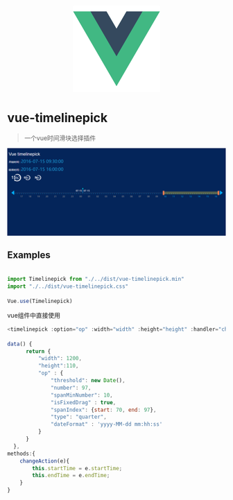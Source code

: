 
<p align="center">
  <a href="https://github.com/vuejs/vue">
    <img src="/vue.png" width="200" height="200">
  </a>
</p>

# vue-timelinepick

> 一个vue时间滑块选择插件


![](/view.png)


## Examples

``` js

import Timelinepick from "./../dist/vue-timelinepick.min"
import "./../dist/vue-timelinepick.css"

Vue.use(Timelinepick)

```

vue组件中直接使用
``` js
<timelinepick :option="op" :width="width" :height="height" :handler="changeAction"></timelinepick>

data() {
      return {
          "width": 1200,
          "height":110,
          "op" : {
              "threshold": new Date(),
              "number": 97,
              "spanMinNumber": 10,
              "isFixedDrag" : true,
              "spanIndex": {start: 70, end: 97},
              "type": "quarter",
              "dateFormat" : 'yyyy-MM-dd mm:hh:ss'
          }
      }
  },
methods:{
    changeAction(e){
        this.startTime = e.startTime;
        this.endTime = e.endTime;
    }
}
```

